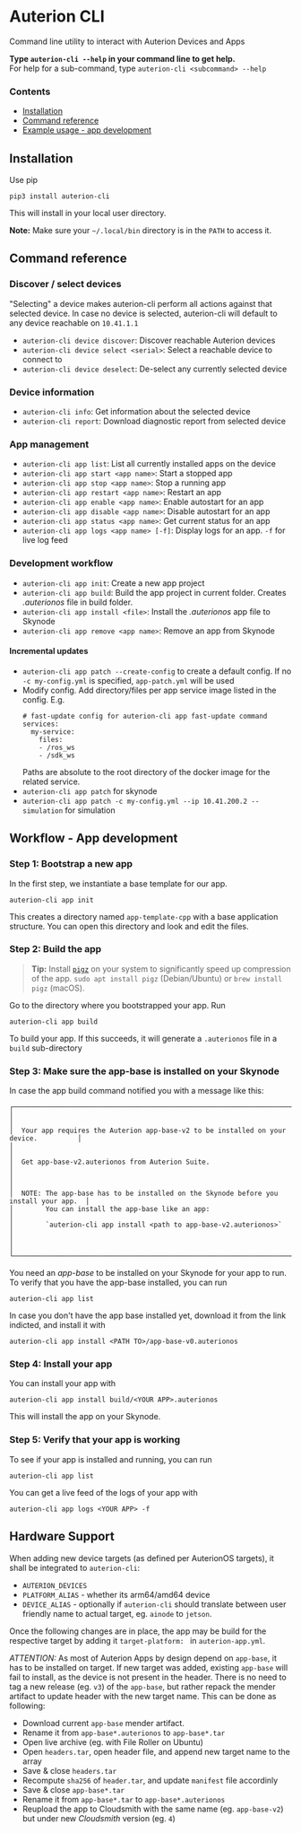 # Auterion CLI

Command line utility to interact with Auterion Devices and Apps


**Type `auterion-cli --help` in your command line to get help.**<br/>
For help for a sub-command, type `auterion-cli <subcommand> --help`



### Contents

- [Installation](#installation)
- [Command reference](#command-reference)
- [Example usage - app development](#app-dev-workflow)


## Installation
<a name="installation"></a>

Use pip

```
pip3 install auterion-cli
```

This will install in your local user directory. 

**Note:** Make sure your `~/.local/bin` directory is in the `PATH` to access it.

## Command reference
<a name="command-reference"></a>

### Discover / select devices

"Selecting" a device makes auterion-cli perform all actions against that selected device. 
In case no device is selected, auterion-cli will default to any device reachable on `10.41.1.1`

- `auterion-cli device discover`: Discover reachable Auterion devices
- `auterion-cli device select <serial>`: Select a reachable device to connect to
- `auterion-cli device deselect`: De-select any currently selected device

### Device information

- `auterion-cli info`: Get information about the selected device
- `auterion-cli report`: Download diagnostic report from selected device

### App management

- `auterion-cli app list`: List all currently installed apps on the device
- `auterion-cli app start <app name>`: Start a stopped app
- `auterion-cli app stop <app name>`: Stop a running app
- `auterion-cli app restart <app name>`: Restart an app
- `auterion-cli app enable <app name>`: Enable autostart for an app
- `auterion-cli app disable <app name>`: Disable autostart for an app
- `auterion-cli app status <app name>`: Get current status for an app
- `auterion-cli app logs <app name> [-f]`: Display logs for an app. `-f` for live log feed

### Development workflow

- `auterion-cli app init`: Create a new app project
- `auterion-cli app build`: Build the app project in current folder. Creates *.auterionos* file in build folder.
- `auterion-cli app install <file>`: Install the *.auterionos* app file to Skynode
- `auterion-cli app remove <app name>`: Remove an app from Skynode

#### Incremental updates

- `auterion-cli app patch --create-config` to create a default config. If no `-c my-config.yml` is specified, `app-patch.yml` will be used
- Modify config. Add directory/files per app service image listed in the config. E.g.
  ```
  # fast-update config for auterion-cli app fast-update command
  services:
    my-service:
      files:
      - /ros_ws
      - /sdk_ws
  ```
  Paths are absolute to the root directory of the docker image for the related service.
- `auterion-cli app patch` for skynode
- `auterion-cli app patch -c my-config.yml --ip 10.41.200.2 --simulation` for simulation


## Workflow - App development
<a name="app-dev-workflow"></a>


### Step 1: Bootstrap a new app

In the first step, we instantiate a base template for our app.

```
auterion-cli app init
```

This creates a directory named `app-template-cpp` with a base application structure.
You can open this directory and look and edit the files.

### Step 2: Build the app

> **Tip:** Install [`pigz`](https://zlib.net/pigz/) on your system to significantly speed up compression of the app. `sudo apt install pigz` (Debian/Ubuntu) or `brew install pigz` (macOS).

Go to the directory where you bootstrapped your app. Run

```
auterion-cli app build
```

To build your app. If this succeeds, it will generate a `.auterionos` file in a `build` sub-directory


### Step 3: Make sure the app-base is installed on your Skynode

In case the app build command notified you with a message like this:

```
┌──────────────────────────────────────────────────────────────────────────────────────┐
│                                                                                      │
│  Your app requires the Auterion app-base-v2 to be installed on your device.          │
│                                                                                      │
│  Get app-base-v2.auterionos from Auterion Suite.                                     │
│                                                                                      │
│  NOTE: The app-base has to be installed on the Skynode before you install your app.  │
│        You can install the app-base like an app:                                     │
│        `auterion-cli app install <path to app-base-v2.auterionos>`                   │
│                                                                                      │
└──────────────────────────────────────────────────────────────────────────────────────┘
```

You need an *app-base* to be installed on your Skynode for your app to run.
To verify that you have the app-base installed, you can run

```
auterion-cli app list
```

In case you don't have the app base installed yet, download it from the link indicted, and install it with 

```
auterion-cli app install <PATH TO>/app-base-v0.auterionos

```



### Step 4: Install your app

You can install your app with 

```
auterion-cli app install build/<YOUR APP>.auterionos
```

This will install the app on your Skynode.


### Step 5: Verify that your app is working

To see if your app is installed and running, you can run

```
auterion-cli app list
```


You can get a live feed of the logs of your app with

```
auterion-cli app logs <YOUR APP> -f
```

## Hardware Support
<a name="hardware-support"></a>

When adding new device targets (as defined per AuterionOS targets), it shall be integrated to `auterion-cli`:
* `AUTERION_DEVICES`
* `PLATFORM_ALIAS` - whether its arm64/amd64 device
* `DEVICE_ALIAS` - optionally if `auterion-cli` should translate between user friendly name to actual target, eg. `ainode` to `jetson`.

Once the following changes are in place, the app may be build for the respective target by adding it `target-platform: ` in `auterion-app.yml`.

_ATTENTION:_ As most of Auterion Apps by design depend on `app-base`, it has to be installed on target. If new target was added, existing `app-base` will fail to install, as the device is not present in the header. There is no need to tag a new release (eg. `v3`) of the `app-base`, but rather repack the mender artifact to update header with the new target name. This can be done as following:
* Download current `app-base` mender artifact.
* Rename it from `app-base*.auterionos` to `app-base*.tar`
* Open live archive (eg. with File Roller on Ubuntu)
* Open `headers.tar`, open header file, and append new target name to the array
* Save & close `headers.tar`
* Recompute `sha256` of `header.tar`, and update `manifest` file accordinly
* Save & close `app-base*.tar`
* Rename it from `app-base*.tar` to `app-base*.auterionos`
* Reupload the app to Cloudsmith with the same name (eg. `app-base-v2`) but under new _Cloudsmith_ version (eg. `4`)
